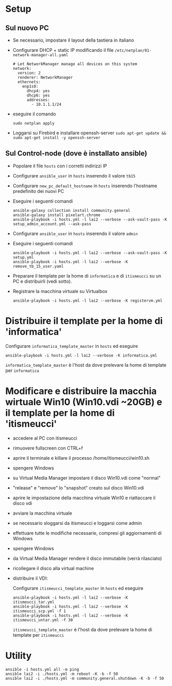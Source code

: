 
# Setup
## Sul nuovo PC

- Se necessario, impostare il layout della tastiera in italiano
- Configurare DHCP + static IP modificando il file `/etc/netplan/01-network-manager-all.yaml`

  ```
  # Let NetworkManager manage all devices on this system
  network:
    version: 2
    renderer: NetworkManager
    ethernets:
      enp1s0:
        dhcp4: yes
        dhcp6: yes
        addresses:
          - 10.1.1.1/24
  ```
- eseguire il comando
  ```
  sudo netplan apply
  ```

- Loggarsi su Firebird e installare openssh-server `sudo apt-get update && sudo apt-get install -y openssh-server`

## Sul Control-node (dove è installato ansible)

- Popolare il file `hosts` con i corretti indirizzi IP
- Configurare `ansible_user` in `hosts` inserendo il valore `tb15`
- Configurare `new_pc_default_hostname` in `hosts` inserendo l'hostname predefinito dei nuovi PC
- Eseguire i seguenti comandi
  ```
  ansible-galaxy collection install community.general
  ansible-galaxy install pixelart.chrome
  ansible-playbook -i hosts.yml -l lai2 --verbose --ask-vault-pass -K setup_admin_account.yml --ask-pass
  ```

- Configurare `ansible_user` in `hosts` inserendo il valore `admin`

- Eseguire i seguenti comandi
  ```
  ansible-playbook -i hosts.yml -l lai2 --verbose --ask-vault-pass -K setup.yml
  ansible-playbook -i hosts.yml -l lai2 --verbose -K remove_tb_15_user.yaml
  ```

- Preparare il template per la home di `informatica` e di `itismeucci` su un PC e distribuirli (vedi sotto).
- Registrare la macchina virtuale su Virtualbox
  ```
  ansible-playbook -i hosts.yml -l lai2 --verbose -K registervm.yml
  ```

# Distribuire il template per la home di 'informatica'

Configurare `informatica_template_master` in `hosts` ed eseguire

```
ansible-playbook -i hosts.yml -l lai2 --verbose -K informatica.yml
```

`informatica_template_master` è l'host da dove prelevare la home di template per `informatica`

# Modificare e distribuire la macchia wirtuale Win10 (Win10.vdi ~20GB) e il template per la home di 'itismeucci'

- accedere al PC con itismeucci
- rimuovere fullscreen con CTRL+f
- aprire il terminale e killare il processo /home/itismeucci/win10.sh
- spengere Windows
- su Virtual Media Manager impostare il disco Win10.vdi come "normal"
- "release" e "remove" lo "snapshot" creato sul disco Win10.vdi
- aprire le impostazione della macchina virtuale Win10 e riattaccare il disco vdi
- avviare la macchina virtuale
- se necessario sloggarsi da itismeucci e loggarsi come admin
- effettuare tutte le modifiche necessarie, compresi gli aggiornamenti di Windows
- spengere Windows
- da Virtual Media Manager rendere il disco immutabile (verrà rilasciato)
- ricollegare il disco alla virtual machine
- distribuire il VDI:

  Configurare `itismeucci_template_master` in `hosts` ed eseguire
  ```
  ansible-playbook -i hosts.yml -l lai2 --verbose -K itismeucci_tar.yml
  ansible-playbook -i hosts.yml -l lai2 --verbose -K itismeucci_scp.yml -f 1
  ansible-playbook -i hosts.yml -l lai2 --verbose -K itismeucci_untar.yml -f 30
  ```

  `itismeucci_template_master` è l'host da dove prelevare la home di template per `itismeucci`

# Utility
```
ansible -i hosts.yml all -m ping
ansible lai2 -i ./hosts.yml -m reboot -K -b -f 50
ansible lai2 -i ./hosts.yml -m community.general.shutdown -K -b -f 50
```

